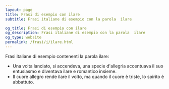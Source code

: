 ```yaml
---
layout: page
title: Frasi di esempio con ilare 
subtitle: Frasi italiane di esempio con la parola  ilare

og_title: Frasi di esempio con ilare 
og_description: Frasi italiane di esempio con la parola  ilare
og_type: website
permalink: /frasi/i/ilare.html
---
```


Frasi italiane di esempio contenenti la parola ilare:


- Una volta lanciato, si accendeva, una specie d'allegria accentuava il suo entusiasmo e diventava ilare e romantico insieme.
- Il cuore allegro rende ilare il volto, ma quando il cuore è triste, lo spirito è abbattuto.
